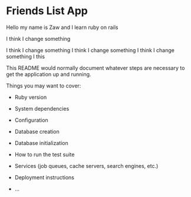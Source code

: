 # Friends List App

Hello my name is Zaw and I learn ruby on rails

I think I change something

I think I change something
I think I change something
I think I change something
I this 

This README would normally document whatever steps are necessary to get the
application up and running.

Things you may want to cover:

* Ruby version

* System dependencies

* Configuration

* Database creation

* Database initialization

* How to run the test suite

* Services (job queues, cache servers, search engines, etc.)

* Deployment instructions

* ...
